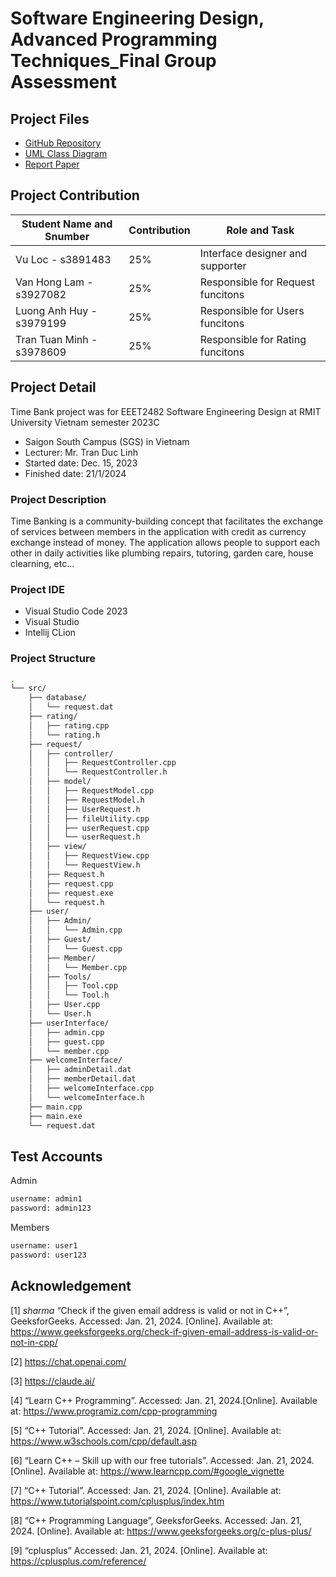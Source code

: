 # Software Engineering Design, Advanced Programming Techniques_Final Group Assessment

## Project Files
- [GitHub Repository]()
- [UML Class Diagram]()
- [Report Paper]()

## Project Contribution
| Student Name and Snumber         | Contribution  | Role and Task                   |
| ---------------- |-------------------------|--------------------------------------|
|Vu Loc - s3891483 | 25%                     |Interface designer and supporter          | 
|Van Hong Lam - s3927082 | 25%                     | Responsible for Request funcitons |
|Luong Anh Huy - s3979199| 25%                      |  Responsible for Users funcitons                |
|Tran Tuan Minh - s3978609| 25%                      |  Responsible for Rating funcitons               |

## Project Detail
Time Bank project was for EEET2482 Software Engineering Design at RMIT University Vietnam semester 2023C
- Saigon South Campus (SGS) in Vietnam
- Lecturer: Mr. Tran Duc Linh
- Started date: Dec. 15, 2023
- Finished date: 21/1/2024

### Project Description
Time Banking is a community-building concept that facilitates the exchange of services between members in the application with credit as currency exchange instead of money. The application allows people to support each other in daily activities like plumbing repairs, tutoring, garden care, house clearning, etc...


### Project IDE
- Visual Studio Code 2023
- Visual Studio
- Intellij CLion

### Project Structure
```bash
.
└── src/
    ├── database/
    │   └── request.dat
    ├── rating/
    │   ├── rating.cpp
    │   └── rating.h
    ├── request/
    │   ├── controller/
    │   │   ├── RequestController.cpp
    │   │   └── RequestController.h
    │   ├── model/
    │   │   ├── RequestModel.cpp
    │   │   ├── RequestModel.h
    │   │   ├── UserRequest.h
    │   │   ├── fileUtility.cpp
    │   │   ├── userRequest.cpp
    │   │   └── userRequest.h
    │   ├── view/
    │   │   ├── RequestView.cpp
    │   │   └── RequestView.h
    │   ├── Request.h
    │   ├── request.cpp
    │   ├── request.exe
    │   └── request.h
    ├── user/
    │   ├── Admin/
    │   │   └── Admin.cpp
    │   ├── Guest/
    │   │   └── Guest.cpp
    │   ├── Member/
    │   │   └── Member.cpp
    │   ├── Tools/
    │   │   ├── Tool.cpp
    │   │   └── Tool.h
    │   ├── User.cpp
    │   └── User.h
    ├── userInterface/
    │   ├── admin.cpp
    │   ├── guest.cpp
    │   └── member.cpp
    ├── welcomeInterface/
    │   ├── adminDetail.dat
    │   ├── memberDetail.dat
    │   ├── welcomeInterface.cpp
    │   └── welcomeInterface.h
    ├── main.cpp
    ├── main.exe
    └── request.dat

```

## Test Accounts
Admin
```bash
username: admin1
password: admin123
```
Members
```bash
username: user1
password: user123
```
## Acknowledgement
[1] _sharma_  “Check if the given email address is valid or not in C++”, GeeksforGeeks. Accessed: Jan. 21, 2024. [Online]. Available at: https://www.geeksforgeeks.org/check-if-given-email-address-is-valid-or-not-in-cpp/ 

[2] https://chat.openai.com/ 

[3] https://claude.ai/ 

[4] “Learn C++ Programming”. Accessed: Jan. 21, 2024.[Online]. Available at: https://www.programiz.com/cpp-programming 

[5] “C++ Tutorial”. Accessed: Jan. 21, 2024. [Online]. Available at: https://www.w3schools.com/cpp/default.asp 

[6] “Learn C++ – Skill up with our free tutorials”. Accessed: Jan. 21, 2024. [Online]. Available at: https://www.learncpp.com/#google_vignette 

[7] “C++ Tutorial”. Accessed: Jan. 21, 2024. [Online]. Available at: https://www.tutorialspoint.com/cplusplus/index.htm 

[8] “C++ Programming Language”, GeeksforGeeks. Accessed: Jan. 21, 2024. [Online]. Available at: https://www.geeksforgeeks.org/c-plus-plus/ 

[9] “cplusplus” Accessed: Jan. 21, 2024. [Online]. Available at: https://cplusplus.com/reference/ 

